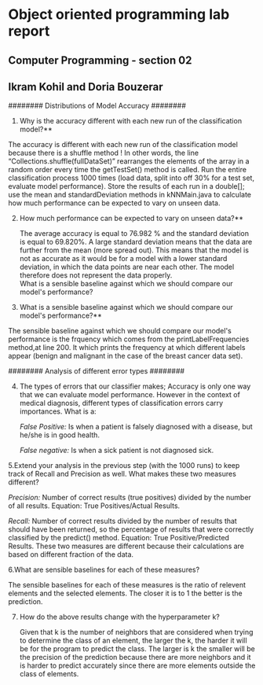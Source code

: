 ﻿# Object oriented programming lab report

## Computer Programming - section 02 

## Ikram Kohil and Doria Bouzerar

######## Distributions of Model Accuracy ########

1. Why is the accuracy different with each new run of the classification model?** 


  The accuracy is different with each new run of the classification model because there is a shuffle method ! In other words, the line “Collections.shuffle(fullDataSet)”   rearranges the elements of the array in a random order every time the getTestSet() method is called. 
Run the entire classification process 1000 times (load data, split into off 30% for a test set, evaluate model performance). Store the results of each run in a double[]; use the mean and standardDeviation methods in kNNMain.java to calculate how much performance can be expected to vary on unseen data.


2. How much performance can be expected to vary on unseen data?**
   
	The average accuracy is equal to 76.982 % and the standard deviation is equal to 69.820%. A large standard deviation means that the data are further from the mean (more spread out). This means that the model is not as accurate as it would be for a model with a lower standard deviation, in which the data points are near each other. The model therefore does not represent the data properly.   
What is a sensible baseline against which we should compare our model's performance?


3. What is a sensible baseline against which we should compare our model's performance?**

  The sensible baseline against which we should compare our model's performance is the frquency  which comes from the  printLabelFrequencies method,at line 200. It which prints the frequency at which different labels appear (benign and malignant in the case of the breast cancer data set).
     


######## Analysis of different error types ########


4. The types of errors that our classifier makes; Accuracy is only one way that we can evaluate model performance. However in the context of medical diagnosis, different types of classification errors carry importances. 
What is a:

   *False Positive:* Is when a patient is falsely diagnosed with a disease, but he/she is in good health.
   
   *False negative:* Is when a sick patient is not diagnosed sick.


5.Extend your analysis in the previous step (with the 1000 runs) to keep track of Recall and Precision as well. What makes these two measures different?


   *Precision:* Number of correct results (true positives) divided by the number of all results. Equation: True Positives/Actual Results.
   
   *Recall:* Number of correct results divided by the number of results that should have been returned, so the percentage of results that were correctly classified by the predict() method. Equation: True Positive/Predicted Results.
These two measures are different because their calculations are based on different fraction of the data. 


6.What are sensible baselines for each of these measures?


   The sensible baselines for each of these measures is the ratio of relevent elements and the selected elements. The closer it is to 1 the better is the prediction. 
     
     
7. How do the above results change with the hyperparameter k?


   Given that k is the number of neighbors that are considered when trying to determine the class of an element, the larger the k,  the harder it will be for the program to predict the class. The larger is k the smaller will be the precision of the prediction because there are more neighbors and it is harder to predict accurately since there are more elements outside the class of elements. 
